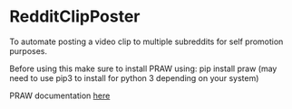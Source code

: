 # RedditClipPoster
To automate posting a video clip to multiple subreddits for self promotion purposes.

Before using this make sure to install PRAW using:
pip install praw
(may need to use pip3 to install for python 3 depending on your system)

PRAW documentation <a href="[https://discord.js.org/#/](https://praw.readthedocs.io/en/stable/getting_started/installation.html)https://praw.readthedocs.io/en/stable/getting_started/installation.html" target="_blank">here</a>
